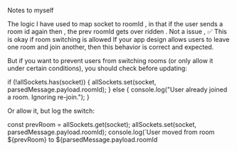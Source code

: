 Notes to myself 

The logic I have used to map socket to roomId , in that if the user sends a room id again then , the prev roomId gets over ridden . Not a issue , ✅ This is okay if room switching is allowed
If your app design allows users to leave one room and join another, then this behavior is correct and expected.

But if you want to prevent users from switching rooms (or only allow it under certain conditions), you should check before updating:


if (!allSockets.has(socket)) {
  allSockets.set(socket, parsedMessage.payload.roomId);
} else {
  console.log("User already joined a room. Ignoring re-join.");
}



Or allow it, but log the switch:


const prevRoom = allSockets.get(socket);
allSockets.set(socket, parsedMessage.payload.roomId);
console.log(`User moved from room ${prevRoom} to ${parsedMessage.payload.roomId
